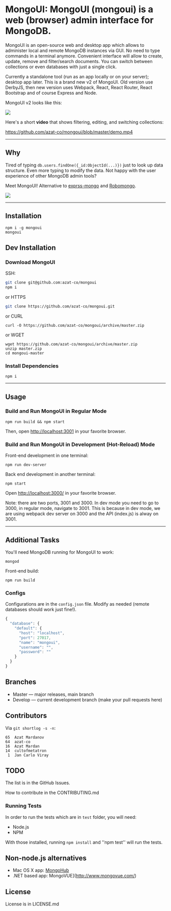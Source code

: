 # MongoUI: MongoUI (mongoui) is a web (browser) admin interface for MongoDB.

MongoUI is an open-source web and desktop app which allows to administer local and remote MongoDB instances via GUI. No need to type commands in a terminal anymore. Convenient interface will allow to create, update, remove and filter/search documents. You can switch between collections or even databases with just a single click.

Currently a standalone tool (run as an app locally or on your server); desktop app later. This is a brand new v2 of MongoUI. Old version use DerbyJS, then new version uses Webpack, React, React Router, React Bootstrap and of course Express and Node.

MongoUI v2 looks like this:

[![](https://raw.githubusercontent.com/azat-co/mongoui/master/demo-image.png)](https://raw.githubusercontent.com/azat-co/mongoui/master/demo.mp4)


Here's a short **video** that shows filtering, editing, and switching collections:

<https://github.com/azat-co/mongoui/blob/master/demo.mp4>




---


## Why

Tired of typing `db.users.findOne({_id:ObjectId(...)})` just to look up data structure. Even more typing to modify the data. Not happy with the user experience of other MongoDB admin tools?

Meet MongoUI! Alternative to [exprss-mongo](https://github.com/andzdroid/mongo-express) and [Robomongo](https://robomongo.org).

![](https://raw.githubusercontent.com/azat-co/mongoui/master/mongoui-screenshot.png)

---

## Installation


```
npm i -g mongoui
mongoui
```

## Dev Installation

### Download MongoUI

SSH:

```bash
git clone git@github.com:azat-co/mongoui
npm i
```

or HTTPS

```bash
git clone https://github.com/azat-co/mongoui.git

```

or CURL

```
curl -O https://github.com/azat-co/mongoui/archive/master.zip
```

or WGET

```
wget https://github.com/azat-co/mongoui/archive/master.zip
unzip master.zip
cd mongoui-master
```

### Install Dependencies

```
npm i
```


---

## Usage


### Build and Run MongoUI in Regular Mode

```
npm run build && npm start
```

Then, open <http://localhost:3001> in your favorite browser.


### Build and Run MongoUI in Development (Hot-Reload) Mode

Front-end development in one terminal:

```
npm run dev-server
```

Back end development in another terminal:

```
npm start
```


Open <http://localhost:3000/> in your favorite browser.

Note: there are two ports, 3001 and 3000. In dev mode you need to go to 3000, in regular mode, navigate to 3001. This is because in dev mode, we are using webpack dev server on 3000 and the API (index.js) is alway on 3001.

---

## Additional Tasks


You'll need MongoDB running for MongoUI to work:

```
mongod
```


Front-end build:

```
npm run build
```


### Configs

Configurations are in the `config.json` file. Modify as needed (remote databases should work just fine!).

```js
{
  "database": {
    "default": {
      "host": "localhost",
      "port": 27017,
      "name": "mongoui",
      "username": "",
      "password": ""
    }
  }
}
```

## Branches

* Master — major releases, main branch
* Develop — current development branch (make your pull requests here)



## Contributors

Via `git shortlog -s -n`:

```
65  Azat Mardanov
64  azat-co
16  Azat Mardan
14  cultofmetatron
 1  Jan Carlo Viray
```



## TODO

The list is in the GitHub Issues.

How to contribute in the CONTRIBUTING.md



### Running Tests

In order to run the tests which are in `test` folder, you will need:

* Node.js
* NPM

With those installed, running `npm install` and ''npm test'' will run the tests.


## Non-node.js alternatives

* Mac OS X app: [MongoHub](http://mongohub.todayclose.com/)
* .NET based app: MongoVUE](http://www.mongovue.com/)


## License

License is in LICENSE.md
